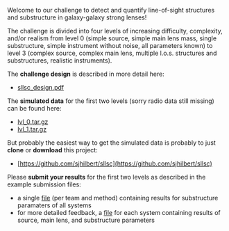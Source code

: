 Welcome to our challenge to detect and quantify line-of-sight structures and substructure in galaxy-galaxy strong lenses!

The challenge is divided into four levels of increasing difficulty, complexity, and/or realism from level 0 (simple source,
simple main lens mass, single substructure, simple instrument without noise, all parameters known) to level 3 (complex source, complex main lens, multiple l.o.s. structures and substructures, realistic instruments).

The **challenge design** is described in more detail here:
- [sllsc_design.pdf](https://sjhilbert.github.io/sllsc/doc/sllsc_design/sllsc_design.pdf)

The **simulated data** for the first two levels (sorry radio data still missing) can be found here:
- [lvl_0.tar.gz](https://sjhilbert.github.io/sllsc/data/lvl_0.tar.gz)
- [lvl_1.tar.gz](https://sjhilbert.github.io/sllsc/data/lvl_1.tar.gz)

But probably the easiest way to get the simulated data is probably to just **clone** or **download** this project:
- [https://github.com/sjhilbert/sllsc](https://github.com/sjhilbert/sllsc)

Please **submit your results** for the first two levels as described in the example submission files:
- a single [file](https://sjhilbert.github.io/sllsc/data/aux/results_by_the_challenge_team.txt) (per team and method) containing results for substructure paramaters of all systems
- for more detailed feedback, a [file](https://sjhilbert.github.io/sllsc/data/aux/sllsc_lvl_0_large_hi_sn_system_1.results_by_the_challenge_team.txt) for each system containing results of source, main lens, and substructure parameters
